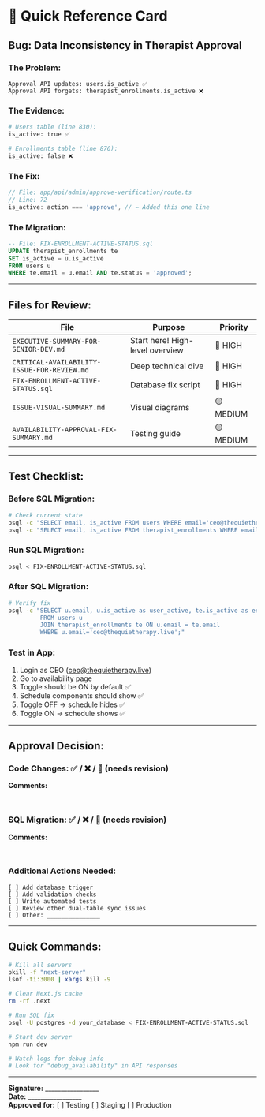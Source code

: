 # 🚀 Quick Reference Card

## **Bug:** Data Inconsistency in Therapist Approval

### **The Problem:**
```
Approval API updates: users.is_active ✅
Approval API forgets: therapist_enrollments.is_active ❌
```

### **The Evidence:**
```bash
# Users table (line 830):
is_active: true ✅

# Enrollments table (line 876):
is_active: false ❌
```

### **The Fix:**
```typescript
// File: app/api/admin/approve-verification/route.ts
// Line: 72
is_active: action === 'approve', // ← Added this one line
```

### **The Migration:**
```sql
-- File: FIX-ENROLLMENT-ACTIVE-STATUS.sql
UPDATE therapist_enrollments te
SET is_active = u.is_active
FROM users u
WHERE te.email = u.email AND te.status = 'approved';
```

---

## **Files for Review:**

| File | Purpose | Priority |
|------|---------|----------|
| `EXECUTIVE-SUMMARY-FOR-SENIOR-DEV.md` | Start here! High-level overview | 🔴 HIGH |
| `CRITICAL-AVAILABILITY-ISSUE-FOR-REVIEW.md` | Deep technical dive | 🔴 HIGH |
| `FIX-ENROLLMENT-ACTIVE-STATUS.sql` | Database fix script | 🔴 HIGH |
| `ISSUE-VISUAL-SUMMARY.md` | Visual diagrams | 🟡 MEDIUM |
| `AVAILABILITY-APPROVAL-FIX-SUMMARY.md` | Testing guide | 🟡 MEDIUM |

---

## **Test Checklist:**

### **Before SQL Migration:**
```bash
# Check current state
psql -c "SELECT email, is_active FROM users WHERE email='ceo@thequietherapy.live';"
psql -c "SELECT email, is_active FROM therapist_enrollments WHERE email='ceo@thequietherapy.live';"
```

### **Run SQL Migration:**
```bash
psql < FIX-ENROLLMENT-ACTIVE-STATUS.sql
```

### **After SQL Migration:**
```bash
# Verify fix
psql -c "SELECT u.email, u.is_active as user_active, te.is_active as enrollment_active 
         FROM users u 
         JOIN therapist_enrollments te ON u.email = te.email 
         WHERE u.email='ceo@thequietherapy.live';"
```

### **Test in App:**
1. Login as CEO (ceo@thequietherapy.live)
2. Go to availability page
3. Toggle should be ON by default ✅
4. Schedule components should show ✅
5. Toggle OFF → schedule hides ✅
6. Toggle ON → schedule shows ✅

---

## **Approval Decision:**

### **Code Changes:** ✅ / ❌ / 🔄 (needs revision)
**Comments:**
```


```

### **SQL Migration:** ✅ / ❌ / 🔄 (needs revision)
**Comments:**
```


```

### **Additional Actions Needed:**
```
[ ] Add database trigger
[ ] Add validation checks
[ ] Write automated tests
[ ] Review other dual-table sync issues
[ ] Other: _______________
```

---

## **Quick Commands:**

```bash
# Kill all servers
pkill -f "next-server"
lsof -ti:3000 | xargs kill -9

# Clear Next.js cache
rm -rf .next

# Run SQL fix
psql -U postgres -d your_database < FIX-ENROLLMENT-ACTIVE-STATUS.sql

# Start dev server
npm run dev

# Watch logs for debug info
# Look for "debug_availability" in API responses
```

---

**Signature:** _________________  
**Date:** _________________  
**Approved for:** [ ] Testing  [ ] Staging  [ ] Production
